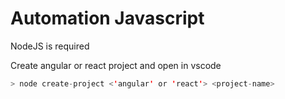 # Automation Javascript
NodeJS is required

Create angular or react project and open in vscode

```java
> node create-project <'angular' or 'react'> <project-name>
```
